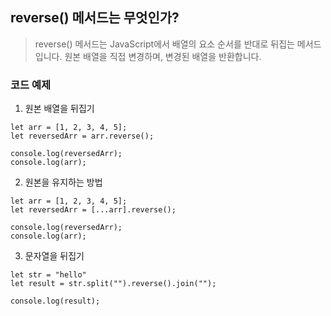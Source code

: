 ## reverse() 메서드는 무엇인가?
> reverse() 메서드는 JavaScript에서 배열의 요소 순서를 반대로 뒤집는 메서드입니다. 원본 배열을 직접 변경하며, 변경된 배열을 반환합니다.

### 코드 예제 

1. 원본 배열을 뒤집기

```
let arr = [1, 2, 3, 4, 5];
let reversedArr = arr.reverse();

console.log(reversedArr);
console.log(arr);
```

2. 원본을 유지하는 방법

```
let arr = [1, 2, 3, 4, 5];
let reversedArr = [...arr].reverse();

console.log(reversedArr);
console.log(arr);
```

3. 문자열을 뒤집기

```
let str = "hello"
let result = str.split("").reverse().join("");

console.log(result);
```









